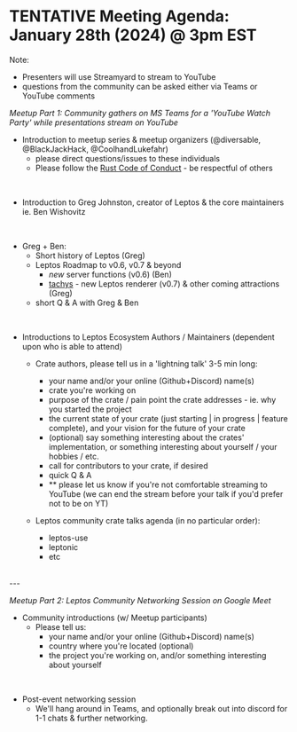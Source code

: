 # TENTATIVE Meeting Agenda: January 28th (2024) @ 3pm EST

Note:
- Presenters will use Streamyard to stream to YouTube
- questions from the community can be asked either via Teams or YouTube comments

*Meetup Part 1: Community gathers on MS Teams for a 'YouTube Watch Party' while presentations stream on YouTube*



- Introduction to meetup series & meetup organizers (@diversable, @BlackJackHack, @CoolhandLukefahr)
	- please direct questions/issues to these individuals
	- Please follow the [Rust Code of Conduct](https://www.rust-lang.org/policies/code-of-conduct) - be respectful of others

<br/>

- Introduction to Greg Johnston, creator of Leptos & the core maintainers ie. Ben Wishovitz

<br/>

- Greg + Ben:
	- Short history of Leptos (Greg)
	- Leptos Roadmap to v0.6, v0.7 & beyond
		- *new* server functions (v0.6) (Ben)
		- [tachys](https://github.com/gbj/tachys) - new Leptos renderer (v0.7) & other coming attractions (Greg)
	- short Q & A with Greg & Ben

<br/>

- Introductions to Leptos Ecosystem Authors / Maintainers (dependent upon who is able to attend)

	- Crate authors, please tell us in a 'lightning talk' 3-5 min long:
		- your name and/or your online (Github+Discord) name(s)
		- crate you're working on
		- purpose of the crate / pain point the crate addresses - ie. why you started the project
		- the current state of your crate (just starting | in progress | feature complete), and your vision for the future of your crate
		- (optional) say something interesting about the crates' implementation, or something interesting about yourself / your hobbies / etc.
		- call for contributors to your crate, if desired
		- quick Q & A
		- ** please let us know if you're not comfortable streaming to YouTube (we can end the stream before your talk if you'd prefer not to be on YT)


	- Leptos community crate talks agenda (in no particular order):
		- leptos-use
		- leptonic
  		- etc

<br/>
---

<br/>

*Meetup Part 2: Leptos Community Networking Session on Google Meet*

- Community introductions (w/ Meetup participants)
	- Please tell us:
		- your name and/or your online (Github+Discord) name(s)
		- country where you're located (optional)
		- the project you're working on, and/or something interesting about yourself

<br/>

- Post-event networking session
	- We'll hang around in Teams, and optionally break out into discord for 1-1 chats & further networking.

